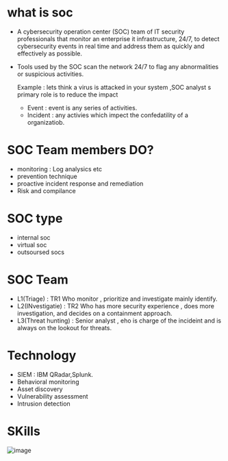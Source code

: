 # what is soc

- A cybersecurity operation center (SOC) team of IT security professionals that monitor an enterprise it infrastructure, 24/7, to detect cybersecurity events in real time and address them as quickly and effectively as possible.

- Tools used by the SOC scan the network 24/7 to flag any abnormalities or suspicious activities.

  Example :  lets think a virus is attacked in your system ,SOC analyst s primary role is to reduce the impact

  - Event : event is any series of activities.
  - Incident : any activies which impect the confedatility of a organizatiob.

# SOC Team members DO?
- monitoring : Log analysics etc
- prevention technique
- proactive incident response and remediation
- Risk and compilance

# SOC type
- internal soc
- virtual soc
- outsoursed socs

# SOC Team
- L1(Triage)         : TR1 Who monitor , prioritize and investigate mainly identify.
- L2(INvestigatie)   : TR2 Who has more security experience , does more investigation, and decides on a containment approach.
- L3(Threat hunting) : Senior analyst , eho is charge of the incideint and is always on the lookout for threats.

# Technology 
- SIEM : IBM QRadar,Splunk.
- Behavioral monitoring
- Asset discovery
- Vulnerability assessment
- Intrusion detection

# SKills

![image](https://github.com/fahimalshihab/Blue-Team/assets/97816146/3b92c71a-569e-45f1-8d1b-5c49df30e3af)


  
